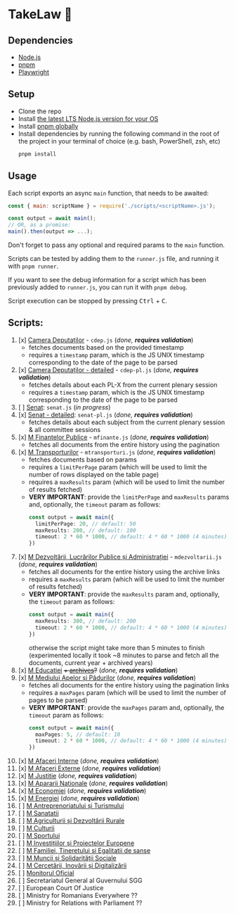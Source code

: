 # TakeLaw 📖

## Dependencies

- [Node.js](https://nodejs.org/en/)
- [pnpm](https://pnpm.io/)
- [Playwright](https://playwright.dev/)

## Setup

- Clone the repo
- Install [the latest LTS Node.js version for your OS](https://nodejs.org/en/download/)
- Install [pnpm globally](https://pnpm.io/installation)
- Install dependencies by running the following command in the root of the project in your terminal of choice (e.g. bash, PowerShell, zsh, etc)
  ```bash
  pnpm install
  ```

## Usage

Each script exports an async `main` function, that needs to be awaited:
```js
const { main: scriptName } = require('./scripts/<scriptName>.js');

const output = await main();
// OR, as a promise:
main().then(output => ...);
```
Don't forget to pass any optional and required params to the `main` function.

Scripts can be tested by adding them to the `runner.js` file, and running it with `pnpm runner`.

If you want to see the debug information for a script which has been previously added to `runner.js`, you can run it with `pnpm debug`.

Script execution can be stopped by pressing <kbd>Ctrl</kbd> + <kbd>C</kbd>.


## Scripts:

1. [x] [Camera Deputaților](https://www.cdep.ro/pls/caseta/eCaseta2015.OrdineZi?idl=1) - `cdep.js` (_done, **requires validation**_) 
    - fetches documents based on the provided timestamp
    - requires a `timestamp` param, which is the JS UNIX timestamp corresponding to the date of the page to be parsed
1. [x] [Camera Deputaților - detailed](https://www.cdep.ro/pls/caseta/eCaseta2015.OrdineZi) - `cdep-pl.js` (_done, **requires validation**_)
    - fetches details about each PL-X from the current plenary session
    - requires a `timestamp` param, which is the JS UNIX timestamp corresponding to the date of the page to be parsed
1. [ ] [Senat](https://www.senat.ro/ProgramLucruZi.aspx?Zi&ComisieID=587d586c-13fa-4bf6-8dbb-9fc3617dbdf4): `senat.js` (_in progress_)
1. [x] [Senat - detailed](https://www.senat.ro/): `senat-pl.js` (_done, **requires validation**_)
    - fetches details about each subject from the current plenary session & all committee sessions
1. [x] [M Finantelor Publice](https://mfinante.gov.ro/ro/acasa/transparenta/proiecte-acte-normative) - `mfinante.js` (_done, **requires validation**_)
    - fetches all documents from the entire history using the pagination
1. [x] [M Transporturilor](https://www.mt.ro/web14/transparenta-decizionala/consultare-publica/acte-normative-in-avizare) - `mtransporturi.js` (_done, **requires validation**_)
    - fetches documents based on params
    - requires a `limitPerPage` param (which will be used to limit the number of rows displayed on the table page)
    - requires a `maxResults` param (which will be used to limit the number of results fetched)
    - **VERY IMPORTANT**: provide the `limitPerPage` and `maxResults` params and, optionally, the `timeout` param as follows:
      ```ts
      const output = await main({
        limitPerPage: 20, // default: 50
        maxResults: 200, // default: 100
        timeout: 2 * 60 * 1000, // default: 4 * 60 * 1000 (4 minutes)
      })
      ```
1. [x] [M Dezvoltării, Lucrărilor Publice și Administrației](https://www.mdlpa.ro/pages/actenormativecaractergeneral) - `mdezvoltarii.js` (_done, **requires validation**_)
   - fetches all documents for the entire history using the archive links
   - requires a `maxResults` param (which will be used to limit the number of results fetched)
   - **VERY IMPORTANT**: provide the `maxResults` param and, optionally, the `timeout` param as follows:
     ```ts
     const output = await main({
       maxResults: 300, // default: 200
       timeout: 2 * 60 * 1000, // default: 4 * 60 * 1000 (4 minutes)
     })
     ```
     otherwise the script might take more than 5 minutes to finish (experimented locally it took ~8 minutes to parse and fetch all the documents, current year + archived years)
1. [x] [M Educatiei](https://www.edu.ro/proiecte-acte-normative) ~~+ [archives](https://www.edu.ro/transparen%C8%9B%C4%83-institu%C8%9Bional%C4%83)?~~ (_done, **requires validation**_)
1. [x] [M Mediului Apelor și Pădurilor](http://www.mmediu.ro/categorie/proiecte-de-acte-normative/41) (_done, **requires validation**_)
    - fetches all documents for the entire history using the pagination links
    - requires a `maxPages` param (which will be used to limit the number of pages to be parsed)
    - **VERY IMPORTANT**: provide the `maxPages` param and, optionally, the `timeout` param as follows:
      ```ts
      const output = await main({
        maxPages: 5, // default: 10
        timeout: 2 * 60 * 1000, // default: 4 * 60 * 1000 (4 minutes)
      })
      ```
1. [x] [M Afaceri Interne](https://www.mai.gov.ro/informatii-publice/transparenta-decizionala/) (_done, **requires validation**_)
1. [x] [M Afaceri Externe](https://www.mae.ro/node/2011) (_done, **requires validation**_)
1. [x] [M Justitie](https://www.just.ro/informatii-de-interes-public/acte-normative/proiecte-in-dezbatere/) (_done, **requires validation**_)
1. [x] [M Apararii Nationale](https://sg.mapn.ro/transparenta) (_done, **requires validation**_)
1. [x] [M Economiei](https://economie.gov.ro/proiecte-de-acte-normative-aflate-in-consultare-publica/) (_done, **requires validation**_)
1. [x] [M Energiei](https://energie.gov.ro/category/transparenta-institutionala/transparenta-decizionala/) (_done, **requires validation**_)
1. [ ] [M Antreprenoriatului și Turismului](https://turism.gov.ro/web/category/consultare-publica/)
1. [ ] [M Sanatatii](https://www.ms.ro/ro/transparenta-decizionala/acte-normative-in-transparenta/)
1. [ ] [M Agriculturii și Dezvoltării Rurale](https://www.madr.ro/proiecte-de-acte-normative.html/)
1. [ ] [M Culturii](http://www.cultura.ro/proiecte-acte-normative/)
1. [ ] [M Sportului](https://sport.gov.ro/proiecte-legislative-in-dezbatere-publica/)
2. [ ] [M Investițiilor și Proiectelor Europene](https://mfe.gov.ro/informatii-de-interes-public/acte-normative-in-consultare-publica/)
1. [ ] [M Familiei, Tineretului si Egalitatii de sanse](https://mfamilie.gov.ro/1/proiecte-de-acte-normative-2/)
1. [ ] [M Muncii și Solidarității Sociale](https://mmuncii.ro/j33/index.php/ro/transparenta/proiecte-in-dezbatere)
1. [ ] [M Cercetării, Inovării și Digitalizării](https://www.mcid.gov.ro/transparenta-decizionala-2/)
1. [ ] [Monitorul Oficial](https://monitoruloficial.ro/e-monitor/)
4. [ ] Secretariatul General al Guvernului SGG
5. [ ] European Court Of Justice
8. [ ] Ministry for Romanians Everywhere ??
9. [ ] Ministry for Relations with Parliament ??
